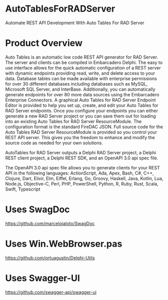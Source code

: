 # AutoTablesForRADServer
Automate REST API Development With Auto Tables For RAD Server

# Product Overview
Auto Tables is an automatic low code REST API generator for RAD Server. The server and clients can be compiled in Embarcadero Delphi. The easy to use interface allows for the quick automatic configuration of a REST server with dynamic endpoints providing read, write, and delete access to your data. Database tables can be made available with enterprise permissions for over 30 different databases including databases such as MySQL, Microsoft SQL Server, and InterBase. Additionally, you can automatically generate endpoints for over 80 more data sources using the Embarcadero Enterprise Connectors.
A graphical Auto Tables for RAD Server Endpoint Editor is provided to help you set up, create, and edit your Auto Tables for RAD Server endpoints. Once you configure your endpoints you can either generate a new RAD Server project or you can save them out for loading into an existing Auto Tables for RAD Server ResourceModule. The configuration format is the standard FireDAC JSON.
Full source code for the Auto Tables RAD Server ResourceModule is provided so you control your REST API server. This gives you the freedom to enhance and modify the source code as needed for your own solutions.

AutoTables for RAD Server outputs a Delphi RAD Server project, a Delphi REST client project, a Delphi REST SDK, and an OpenAPI 3.0 api spec file.

The OpenAPI 3.0 api spec file allows you to generate clients for your REST API in the following languages:
ActionScript, Ada, Apex, Bash, C#, C++, Clojure, Dart, Elixir, Elm, Eiffel, Erlang, Go, Groovy, Haskell, Java, Kotlin, Lua, Node.js, Objective-C, Perl, PHP, PowerShell, Python, R, Ruby, Rust, Scala, Swift, Typescript

# Uses SwagDoc
https://github.com/marcelojaloto/SwagDoc

# Uses Win.WebBrowser.pas
https://github.com/ortuagustin/Delphi-Utils

# Uses Swagger-UI
https://github.com/swagger-api/swagger-ui
